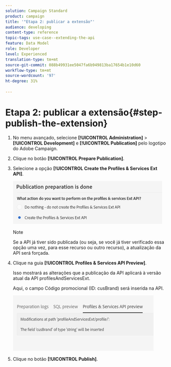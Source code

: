 ```yaml
---
solution: Campaign Standard
product: campaign
title: '"Etapa 2: publicar a extensão"'
audience: developing
content-type: reference
topic-tags: use-case--extending-the-api
feature: Data Model
role: Developer
level: Experienced
translation-type: tm+mt
source-git-commit: 088b49931ee5047fa6b949813ba17654b1e10d60
workflow-type: tm+mt
source-wordcount: '97'
ht-degree: 31%

---
```



# Etapa 2: publicar a extensão{#step-publish-the-extension}

1. No menu avançado, selecione **[!UICONTROL Administration]** > **[!UICONTROL Development]** e **[!UICONTROL Publication]** pelo logotipo do Adobe Campaign.
1. Clique no botão **[!UICONTROL Prepare Publication]**.
1. Selecione a opção **[!UICONTROL Create the Profiles & Services Ext API]**.

   ![](assets/create-profile-and-services-api.png)

   >[!NOTE]
   >
   >Se a API já tiver sido publicada (ou seja, se você já tiver verificado essa opção uma vez, para esse recurso ou outro recurso), a atualização da API será forçada.

1. Clique na guia **[!UICONTROL Profiles & Services API Preview]**.

   Isso mostrará as alterações que a publicação da API aplicará à versão atual da API profilesAndServicesExt.

   Aqui, o campo Código promocional (ID: cusBrand) será inserida na API.

   ![](assets/extendpandsapi_diff.png)

1. Clique no botão **[!UICONTROL Publish]**.

